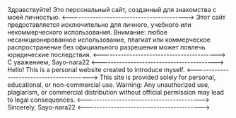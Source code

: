 <RUS>
Здравствуйте! Это персональный сайт, созданный для знакомства с моей личностью.
<----------------------------------------->
Этот сайт предоставляется исключительно для личного, учебного или некоммерческого использования.
Внимание: любое несанкционированное использование, плагиат или коммерческое распространение без официального разрешения может повлечь юридические последствия.
<----------------------------------------->
С уважением, Sayo-nara22
<----------------------------------------->


<ENG>
Hello! This is a personal website created to introduce myself.
<----------------------------------------->
This site is provided solely for personal, educational, or non-commercial use.
Warning: Any unauthorized use, plagiarism, or commercial distribution without official permission may lead to legal consequences.
<----------------------------------------->
Sincerely, Sayo-nara22  
<----------------------------------------->

